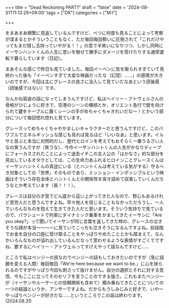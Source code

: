 +++
title = "Dead Reckoning PART1"
draft = "false"
date = '2024-08-31T11:13:29+09:00'
tags = ["DR"]
categories = ["M:I"]

+++


をまあまあ頻繁に見返しているんですけど、べつに何度も見ることによって考察が深まるとかそういうこともなく、ただ毎回毎回勢いに圧倒されて「これだけやってもまだ隠し玉持っていやがる！！」の意で半笑いになりつつ、しかし同時にイーサンハントくんの人生に思いを馳せて勝手にダメージを受けたりする通常運転で暮らしています（日記）。

まあそんな感じで昨日も見ていました。毎回イーベンに気を取られすぎていて見終わった後も「イーベンすぎて大変な映画だったな（幻覚）……」の感情が大きいのですが、今回は主にグレースの良さに没入して見ていたなあという読後感（読後感ではない）です。

なんかね容姿の話になってしまうんですけど、私はヘイリー・アトウェルさんの骨格がひじょうに好きで、空港のシーンの横顔とか、オリエント急行で銃を向けられて鍵をテーブルに置くシーンの手がめちゃくちゃきれいだな〜！とかいう部分について毎回惚れ惚れと見ています。

グレースってめちゃくちゃやかましいキャラクターだと思うんですけど、このパワフルでエネルギッシュな感じも見れば見るほど「いいなあ」と思います。イルサと並ぶと本当に対照的だし、歴代ヒロインを考えてもおそらく一番うるさい人なの笑うんですが（笑うな）、今作イーサンハントくんの人生がかなりディープにフォーカスされたことによって過去イチこの主人公の「はかなさ」的な部分を見出しているオタクとしては、この生命力あふれるヒロインことグレースくんはイーサンハントくんの真逆にいる（とハントくんは考えている気がする）守るべき対象としての「世界」そのものであり、ミッション・インポッシブルという映画はそういう存在全体とハントくんとの関係性を突き詰めて収束していくんだろうなとか考えています（長！！！）。

グレースは自分の才覚でどん底から這い上がってきた人なので、野心もあるけれど苦労人だと思うんですよね。早々他人を信じることもなかっただろうし、一人でいろんなものを抱えて生きてきた人だと思います。そういう気持ちで見ているので、パラシュートで列車にダイナミック乗車をかましてきたイーサンに「Are you okey?」って聞いてイーサンが同じ言葉を返してきた時の、グレースの泣きそうな顔が本当〜〜〜〜に見ていてこっちも泣きそうになるんですよね。前段階でお金を自分の口座に受け取ることをやっぱりやめたこととかも踏まえて、なんかいろんなものが溢れ出しているんだなって思わせるような表情がすごくてですね、要するにヘイリー・アトウェルってすげえやって話なんですけど……

ところで私はベンジーの民なのでベンジーの話もしておきたいのですが（急に話題を変える人間）毎回毎回「We're here because we want to be.」に心を抉られるのですがやっぱり今回も刺さって抜けません。自分の選択とそれに対する覚悟、今もここに立ってそのセリフを言うことのできる強さ。これもまたベンジーが（イーサンやルーサーとの信頼関係も含めて）積み重ねてきたことについての一つの結論というか、アンサーですよね。だからもうしみじみと好きで、いや〜やっぱりベンジーが好きだな……というところでこの話は終わります。(2024.08.31)
